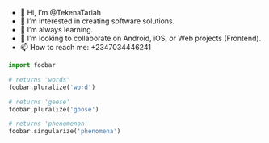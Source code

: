 - 👋 Hi, I’m @TekenaTariah
- 👀 I’m interested in creating software solutions.
- 🌱 I’m always learning.
- 💞️ I’m looking to collaborate on Android, iOS, or Web projects (Frontend).
- 📫 How to reach me: +2347034446241

<!---
TekenaTariah/TekenaTariah is a ✨ special ✨ repository because its `README.md` (this file) appears on your GitHub profile.
You can click the Preview link to take a look at your changes.
--->
```python
import foobar

# returns 'words'
foobar.pluralize('word')

# returns 'geese'
foobar.pluralize('goose')

# returns 'phenomenon'
foobar.singularize('phenomena')
```
